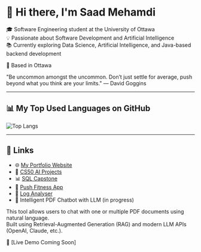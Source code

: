 # 👋 Hi there, I'm Saad Mehamdi

🎓 Software Engineering student at the University of Ottawa  
💡 Passionate about Software Development and Artificial Intelligence  
📚 Currently exploring Data Science, Artificial Intelligence, and Java-based backend development

📍 Based in Ottawa

"Be uncommon amongst the uncommon. Don’t just settle for average, push beyond what you think are your limits."
— David Goggins

---

## 📊 My Top Used Languages on GitHub

![Top Langs](https://github-readme-stats.vercel.app/api/top-langs/?username=Saadix-1&layout=compact&langs_count=8&size_weight=0.5&count_weight=0.5)

---

## 🔗 Links

- 🌐 [My Portfolio Website](https://github.com/Saadix-1/Portfolio)
- 📘 [CS50 AI Projects](https://github.com/Saadix-1/cs50ai-main-projects)
- 📊 [SQL Capstone](https://github.com/Saadix-1/SQL-for-data-science-Capstone-Project)
- 💪 [Push Fitness App](https://github.com/Saadix-1/uottawa-seg2900-web.github.io)
- 📄 [Log Analyser](https://github.com/Saadix-1/log-analyser-kpsa-java)
- 📄 Intelligent PDF Chatbot with LLM (in progress)

This tool allows users to chat with one or multiple PDF documents using natural language.  
Built using Retrieval-Augmented Generation (RAG) and modern LLM APIs (OpenAI, Claude, etc.).

🔗 [Live Demo Coming Soon]

